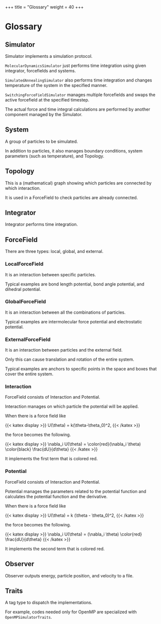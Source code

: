 +++
title  = "Glossary"
weight = 40
+++

# Glossary

## Simulator

Simulator implements a simulation protocol.

`MolecularDynamicsSimulator` just performs time integration using given integrator, forcefields and systems.

`SimulatedAnnealingSimulator` also performs time integration and changes temperature of the system in the specified manner.

`SwitchingForceFieldSimulator` manages multiple forcefields and swaps the active forcefield at the specified timestep.

The actual force and time integral calculations are performed by another component managed by the Simulator.

## System

A group of particles to be simulated.

In addition to particles, it also manages boundary conditions, system parameters (such as temperature), and Topology.

## Topology

This is a (mathematical) graph showing which particles are connected by which interaction.

It is used in a ForceField to check particles are already connected.

## Integrator

Integrator performs time integration.

## ForceField

There are three types: local, global, and external.

### LocalForceField

It is an interaction between specific particles.

Typical examples are bond length potential, bond angle potential, and dihedral potential.

### GlobalForceField

It is an interaction between all the combinations of particles.

Typical examples are intermolecular force potential and electrostatic potential.

### ExternalForceField

It is an interaction between particles and the external field.

Only this can cause translation and rotation of the entire system.

Typical examples are anchors to specific points in the space and boxes that cover the entire system.

### Interaction

ForceField consists of Interaction and Potential.

Interaction manages on which particle the potential will be applied.

When there is a force field like

{{< katex display >}}
U(\theta) = k(\theta-\theta_0)^2,
{{< /katex >}}

the force becomes the following.

{{< katex display >}}
\nabla_i U(\theta) = \color{red}(\nabla_i \theta) \color{black} \frac{dU}{d\theta}
{{< /katex >}}

It implements the first term that is colored red.

### Potential

ForceField consists of Interaction and Potential.

Potential manages the parameters related to the potential function and calculates the potential function and the derivative.

When there is a force field like

{{< katex display >}}
U(\theta) = k (\theta - \theta_0)^2,
{{< /katex >}}

the force becomes the following.

{{< katex display >}}
\nabla_i U(\theta) = (\nabla_i \theta) \color{red} \frac{dU}{d\theta}
{{< /katex >}}

It implements the second term that is colored red.

## Observer

Observer outputs energy, particle position, and velocity to a file.

## Traits

A tag type to dispatch the implementations.

For example, codes needed only for OpenMP are specialized with `OpenMPSimulatorTraits`.
